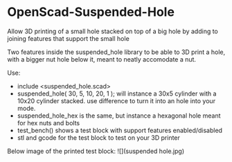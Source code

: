 # OpenScad-Suspended-Hole
Allow 3D printing of a small hole stacked on top of a big hole by adding to joining features that support the small hole

Two features inside the suspended_hole library to be able to 3D print a hole, with a bigger nut hole below it, meant to neatly accomodate a nut.

Use:
- include <suspended_hole.scad>
- suspended_hole( 30, 5, 10, 20, 1 ); will instance a 30x5 cylinder with a 10x20 cylinder stacked. use difference to turn it into an hole into your mode.
- suspended_hole_hex is the same, but instance a hexagonal hole meant for hex nuts and bolts
- test_bench() shows a test block with support features enabled/disabled
- stl and gcode for the test block to test on your 3D printer

Below image of the printed test block:
![](suspended hole.jpg)
